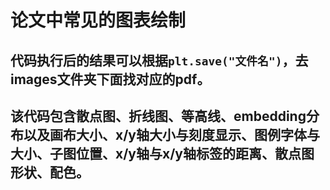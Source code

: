 # 论文中常见的图表绘制
## 代码执行后的结果可以根据`plt.save("文件名")`，去images文件夹下面找对应的pdf。
## 该代码包含散点图、折线图、等高线、embedding分布以及画布大小、x/y轴大小与刻度显示、图例字体与大小、子图位置、x/y轴与x/y轴标签的距离、散点图形状、配色。
